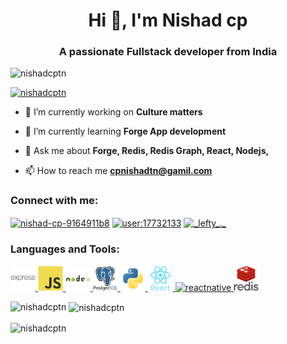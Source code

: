 <h1 align="center">Hi 👋, I'm Nishad cp</h1>
<h3 align="center">A passionate Fullstack developer from India</h3>

<p align="left"> <img src="https://komarev.com/ghpvc/?username=nishadcptn&label=Profile%20views&color=0e75b6&style=flat" alt="nishadcptn" /> </p>

<p align="left"> <a href="https://github.com/ryo-ma/github-profile-trophy"><img src="https://github-profile-trophy.vercel.app/?username=nishadcptn" alt="nishadcptn" /></a> </p>

- 🔭 I’m currently working on **Culture matters**

- 🌱 I’m currently learning **Forge App development**

- 💬 Ask me about **Forge, Redis, Redis Graph, React, Nodejs,**

- 📫 How to reach me **cpnishadtn@gamil.com**

<h3 align="left">Connect with me:</h3>
<p align="left">
<a href="https://linkedin.com/in/nishad-cp-9164911b8" target="blank"><img align="center" src="https://raw.githubusercontent.com/rahuldkjain/github-profile-readme-generator/master/src/images/icons/Social/linked-in-alt.svg" alt="nishad-cp-9164911b8" height="30" width="40" /></a>
<a href="https://stackoverflow.com/users/user:17732133" target="blank"><img align="center" src="https://raw.githubusercontent.com/rahuldkjain/github-profile-readme-generator/master/src/images/icons/Social/stack-overflow.svg" alt="user:17732133" height="30" width="40" /></a>
<a href="https://instagram.com/_lefty_._" target="blank"><img align="center" src="https://raw.githubusercontent.com/rahuldkjain/github-profile-readme-generator/master/src/images/icons/Social/instagram.svg" alt="_lefty_._" height="30" width="40" /></a>
</p>

<h3 align="left">Languages and Tools:</h3>
<p align="left"> <a href="https://expressjs.com" target="_blank" rel="noreferrer"> <img src="https://raw.githubusercontent.com/devicons/devicon/master/icons/express/express-original-wordmark.svg" alt="express" width="40" height="40"/> </a> <a href="https://developer.mozilla.org/en-US/docs/Web/JavaScript" target="_blank" rel="noreferrer"> <img src="https://raw.githubusercontent.com/devicons/devicon/master/icons/javascript/javascript-original.svg" alt="javascript" width="40" height="40"/> </a> <a href="https://nodejs.org" target="_blank" rel="noreferrer"> <img src="https://raw.githubusercontent.com/devicons/devicon/master/icons/nodejs/nodejs-original-wordmark.svg" alt="nodejs" width="40" height="40"/> </a> <a href="https://www.postgresql.org" target="_blank" rel="noreferrer"> <img src="https://raw.githubusercontent.com/devicons/devicon/master/icons/postgresql/postgresql-original-wordmark.svg" alt="postgresql" width="40" height="40"/> </a> <a href="https://www.python.org" target="_blank" rel="noreferrer"> <img src="https://raw.githubusercontent.com/devicons/devicon/master/icons/python/python-original.svg" alt="python" width="40" height="40"/> </a> <a href="https://reactjs.org/" target="_blank" rel="noreferrer"> <img src="https://raw.githubusercontent.com/devicons/devicon/master/icons/react/react-original-wordmark.svg" alt="react" width="40" height="40"/> </a> <a href="https://reactnative.dev/" target="_blank" rel="noreferrer"> <img src="https://reactnative.dev/img/header_logo.svg" alt="reactnative" width="40" height="40"/> </a> <a href="https://redis.io" target="_blank" rel="noreferrer"> <img src="https://raw.githubusercontent.com/devicons/devicon/master/icons/redis/redis-original-wordmark.svg" alt="redis" width="40" height="40"/> </a> </p>

<p><img align="left" src="https://github-readme-stats.vercel.app/api/top-langs?username=nishadcptn&show_icons=true&locale=en&layout=compact" alt="nishadcptn" /></p>

<p>&nbsp;<img align="center" src="https://github-readme-stats.vercel.app/api?username=nishadcptn&show_icons=true&locale=en" alt="nishadcptn" /></p>

<p><img align="center" src="https://github-readme-streak-stats.herokuapp.com/?user=nishadcptn&" alt="nishadcptn" /></p>
